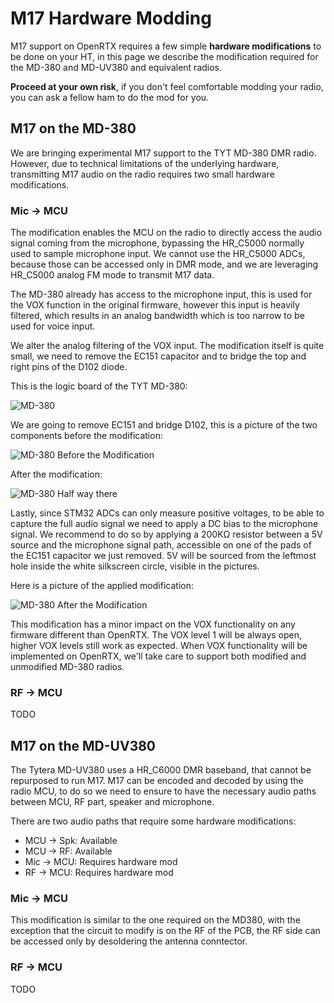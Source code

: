 # M17 Hardware Modding

M17 support on OpenRTX requires a few simple __hardware modifications__ to be done on your HT,
in this page we describe the modification required for the MD-380 and MD-UV380 and equivalent radios.

__Proceed at your own risk__, if you don't feel comfortable modding your radio, you can ask
a fellow ham to do the mod for you.

## M17 on the MD-380

We are bringing experimental M17 support to the TYT MD-380 DMR radio. However, due to technical limitations of the underlying hardware, transmitting M17 audio on the radio requires two small hardware modifications.

### Mic → MCU

The modification enables the MCU on the radio to directly access the audio signal coming from the microphone, bypassing the HR_C5000 normally used to sample microphone input.
We cannot use the HR_C5000 ADCs, because those can be accessed only in DMR mode, and we are leveraging HR_C5000 analog FM mode to transmit M17 data.

The MD-380 already has access to the microphone input, this is used for the VOX function in the original firmware, however this input is heavily filtered, which results in an analog bandwidth which is too narrow to be used for voice input.

We alter the analog filtering of the VOX input. The modification itself is quite small, we need to remove the EC151 capacitor and to bridge the top and right pins of the D102 diode.

This is the logic board of the TYT MD-380:

![MD-380](_media/md380.jpg)

We are going to remove EC151 and bridge D102, this is a picture of the two components before the modification:

![MD-380 Before the Modification](_media/md380_mod_before.jpg)

After the modification:

![MD-380 Half way there](_media/md380_mod_after.jpg)

Lastly, since STM32 ADCs can only measure positive voltages, to be able to capture the full audio signal we need to apply a DC bias to the microphone signal.
We recommend to do so by applying a 200KΩ resistor between a 5V source and the microphone signal path, accessible on one of the pads of the EC151 capacitor we just removed.
5V will be sourced from the leftmost hole inside the white silkscreen circle, visible in the pictures.

Here is a picture of the applied modification:

![MD-380 After the Modification](_media/md380_mod_resistor.jpg)

This modification has a minor impact on the VOX functionality on any firmware different than OpenRTX. The VOX level 1 will be always open, higher VOX levels still work as expected. When VOX functionality will be implemented on OpenRTX, we'll take care to support both modified and unmodified MD-380 radios.

### RF → MCU

TODO

## M17 on the MD-UV380
The Tytera MD-UV380 uses a HR_C6000 DMR baseband, that cannot be repurposed to run M17.
M17 can be encoded and decoded by using the radio MCU, to do so we need to ensure to have the
necessary audio paths between MCU, RF part, speaker and microphone.

There are two audio paths that require some hardware modifications:
- MCU → Spk: Available
- MCU → RF: Available
- Mic → MCU: Requires hardware mod
- RF → MCU: Requires hardware mod

### Mic → MCU
This modification is similar to the one required on the MD380, with the exception that the circuit
to modify is on the RF of the PCB, the RF side can be accessed only by desoldering the antenna
conntector.
### RF → MCU
TODO
